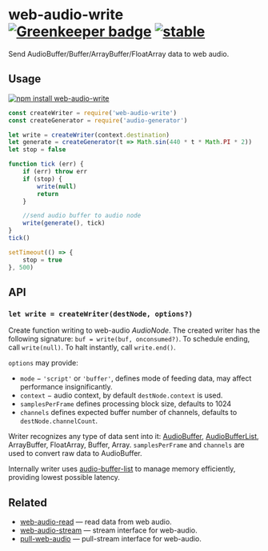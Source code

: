 # web-audio-write [![Greenkeeper badge](https://badges.greenkeeper.io/audiojs/web-audio-write.svg)](https://greenkeeper.io/) [![stable](https://img.shields.io/badge/stability-unstable-green.svg)](http://github.com/badges/stability-badges)

Send AudioBuffer/Buffer/ArrayBuffer/FloatArray data to web audio.

## Usage

[![npm install web-audio-write](https://nodei.co/npm/web-audio-write.png?mini=true)](https://npmjs.org/package/web-audio-write/)

```js
const createWriter = require('web-audio-write')
const createGenerator = require('audio-generator')

let write = createWriter(context.destination)
let generate = createGenerator(t => Math.sin(440 * t * Math.PI * 2))
let stop = false

function tick (err) {
	if (err) throw err
	if (stop) {
		write(null)
		return
	}

	//send audio buffer to audio node
	write(generate(), tick)
}
tick()

setTimeout(() => {
	stop = true
}, 500)
```

## API

### `let write = createWriter(destNode, options?)`

Create function writing to web-audio _AudioNode_. The created writer has the following signature: `buf = write(buf, onconsumed?)`. To schedule ending, call `write(null)`. To halt instantly, call `write.end()`.

`options` may provide:

* `mode` − `'script'` or `'buffer'`, defines mode of feeding data, may affect performance insignificantly.
* `context` − audio context, by default `destNode.context` is used.
* `samplesPerFrame` defines processing block size, defaults to 1024
* `channels` defines expected buffer number of channels, defaults to `destNode.channelCount`.

Writer recognizes any type of data sent into it: [AudioBuffer](https://github.com/audiojs/audio-buffer), [AudioBufferList](https://github.com/audiojs/audio-buffer-list), ArrayBuffer, FloatArray, Buffer, Array. `samplesPerFrame` and `channels` are used to convert raw data to AudioBuffer.

Internally writer uses [audio-buffer-list](https://github.com/audiojs/audio-buffer-list) to manage memory efficiently, providing lowest possible latency.


## Related

* [web-audio-read](https://github.com/audiojs/web-audio-read) — read data from web audio.
* [web-audio-stream](https://github.com/audiojs/web-audio-stream) — stream interface for web-audio.
* [pull-web-audio](https://github.com/audiojs/pull-web-audio) — pull-stream interface for web-audio.
